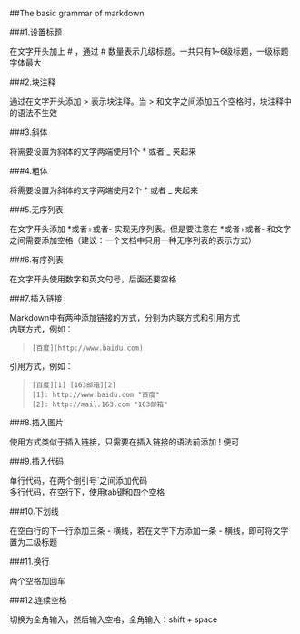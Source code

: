##The basic grammar of markdown

###1.设置标题

在文字开头加上 # ，通过 # 数量表示几级标题。一共只有1~6级标题，一级标题字体最大

###2.块注释

通过在文字开头添加 > 表示块注释。当 > 和文字之间添加五个空格时，块注释中的语法不生效

###3.斜体

将需要设置为斜体的文字两端使用1个 * 或者 _ 夹起来

###4.粗体

将需要设置为斜体的文字两端使用2个 * 或者 _ 夹起来

###5.无序列表

在文字开头添加 *或者+或者- 实现无序列表。但是要注意在 *或者+或者- 和文字之间需要添加空格（建议：一个文档中只用一种无序列表的表示方式）

###6.有序列表

在文字开头使用数字和英文句号，后面还要空格

###7.插入链接

Markdown中有两种添加链接的方式，分别为内联方式和引用方式  
内联方式，例如：  
>     [百度](http://www.baidu.com)  
引用方式，例如：  
>     [百度][1] [163邮箱][2]  
>     [1]: http://www.baidu.com "百度"  
>     [2]: http://mail.163.com "163邮箱"

###8.插入图片

使用方式类似于插入链接，只需要在插入链接的语法前添加 ! 便可

###9.插入代码

单行代码，在两个倒引号`之间添加代码  
多行代码，在空行下，使用tab键和四个空格

###10.下划线

在空白行的下一行添加三条 - 横线，若在文字下方添加一条 - 横线，即可将文字置为二级标题

###11.换行

两个空格加回车

###12.连续空格

切换为全角输入，然后输入空格，全角输入：shift + space
